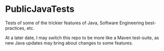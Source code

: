 # PublicJavaTests
Tests of some of the trickier features of Java, Software Engineering best-practices, etc.

At a later date, I may switch this repo to be more like a Maven test-suite, as new Java updates may bring about changes to some features.
